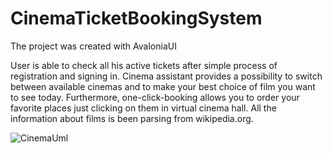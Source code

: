 # CinemaTicketBookingSystem
The project was created with AvaloniaUI

User is able to check all his active tickets after simple process of registration and signing in. 
Cinema assistant provides a possibility to switch between available cinemas and to make your best choice of film you want to see today. Furthermore, one-click-booking allows you to order your favorite places just clicking on them in virtual cinema hall. 
All the information about films is been parsing from wikipedia.org.


![CinemaUml](https://user-images.githubusercontent.com/94225981/158172752-6d3fbef8-f7cf-4554-8d9b-5c1f937ee3b2.jpg)

